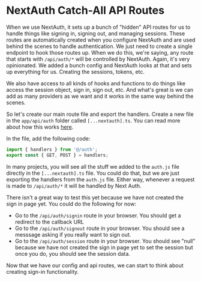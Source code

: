 # NextAuth Catch-All API Routes

When we use NextAuth, it sets up a bunch of "hidden" API routes for us to handle things like signing in, signing out, and managing sessions. These routes are automatically created when you configure NextAuth and are used behind the scenes to handle authentication. We just need to create a single endpoint to hook those routes up. When we do this, we're saying, any route that starts with `/api/auth/*` will be controlled by NextAuth. Again, it's very opinionated. We added a bunch config and NextAuth looks at that and sets up everything for us. Creating the sessions, tokens, etc. 

We also have access to all kinds of hooks and functions to do things like access the session object, sign in, sign out, etc. And what's great is we can add as many providers as we want and it works in the same way behind the scenes.

So let's create our main route file and export the handlers. Create a new file in the `app/api/auth` folder called `[...nextauth].ts`. You can read more about how this works [here](https://next-auth.js.org/getting-started/example#add-api-route).

In the file, add the following code:

```typescript
import { handlers } from '@/auth';
export const { GET, POST } = handlers;
```

In many projects, you will see all the stuff we added to the `auth.js` file directly in the `[...nextauth].ts` file. You could do that, but we are just exporting the handlers from the `auth.js` file. Either way, whenever a request is made to `/api/auth/*` it will be handled by Next Auth.

There isn't a great way to test this yet because we have not created the sign in page yet. You could do the following for now:

- Go to the `/api/auth/signin` route in your browser. You should get a redirect to the callback URL
- Go to the `/api/auth/signout` route in your browser. You should see a messsage asking if you really want to sign out.
- Go to the `/api/auth/session` route in your browser. You should see "null" because we have not created the sign in page yet to set the session but once you do, you should see the session data.


Now that we have our config and api routes, we can start to think about creating sign-in functionality.
